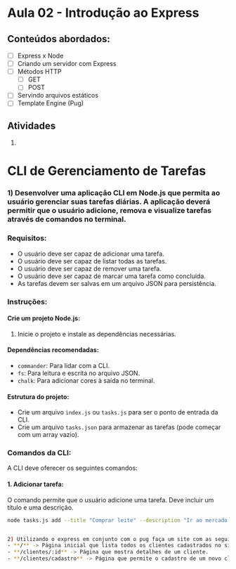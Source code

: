 # Aula 02 - Introdução ao Express
## Conteúdos abordados:
- [ ] Express x Node
- [ ] Criando um servidor com Express
- [ ] Métodos HTTP
  - [ ] GET
  - [ ] POST
- [ ] Servindo arquivos estáticos
- [ ] Template Engine (Pug)

## Atividades
1)
# CLI de Gerenciamento de Tarefas

### 1) Desenvolver uma aplicação CLI em Node.js que permita ao usuário gerenciar suas tarefas diárias. A aplicação deverá permitir que o usuário adicione, remova e visualize tarefas através de comandos no terminal.

### Requisitos:
- O usuário deve ser capaz de adicionar uma tarefa.
- O usuário deve ser capaz de listar todas as tarefas.
- O usuário deve ser capaz de remover uma tarefa.
- O usuário deve ser capaz de marcar uma tarefa como concluída.
- As tarefas devem ser salvas em um arquivo JSON para persistência.

### Instruções:

#### Crie um projeto Node.js:

1. Inicie o projeto e instale as dependências necessárias.

#### Dependências recomendadas:
- `commander`: Para lidar com a CLI.
- `fs`: Para leitura e escrita no arquivo JSON.
- `chalk`: Para adicionar cores à saída no terminal.

#### Estrutura do projeto:
- Crie um arquivo `index.js` ou `tasks.js` para ser o ponto de entrada da CLI.
- Crie um arquivo `tasks.json` para armazenar as tarefas (pode começar com um array vazio).

### Comandos da CLI:

A CLI deve oferecer os seguintes comandos:

#### 1. Adicionar tarefa:
O comando permite que o usuário adicione uma tarefa. Deve incluir um título e uma descrição.

```bash
node tasks.js add --title "Comprar leite" --description "Ir ao mercado comprar leite"


2) Utilizando o express em conjunto com o pug faça um site com as seguintes rotas:
- **/** -> Página inicial que lista todos os clientes cadastrados no site.
- **/clientes/:id** -> Página que mostra detalhes de um cliente.
- **/clientes/cadastro** -> Página que permite o cadastro de um novo cliente.
